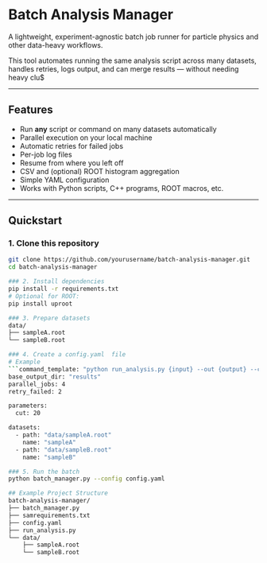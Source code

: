 # Batch Analysis Manager

A lightweight, experiment-agnostic batch job runner for particle physics and other data-heavy workflows.

This tool automates running the same analysis script across many datasets, handles retries, logs output, and can merge results — without needing heavy clu$

---

## Features
- Run **any** script or command on many datasets automatically
- Parallel execution on your local machine
- Automatic retries for failed jobs
- Per-job log files
- Resume from where you left off
- CSV and (optional) ROOT histogram aggregation
- Simple YAML configuration
- Works with Python scripts, C++ programs, ROOT macros, etc.

---

## Quickstart

### 1. Clone this repository
```bash
git clone https://github.com/yourusername/batch-analysis-manager.git
cd batch-analysis-manager

### 2. Install dependencies
pip install -r requirements.txt
# Optional for ROOT:
pip install uproot

### 3. Prepare datasets
data/
├── sampleA.root
└── sampleB.root

### 4. Create a config.yaml  file
# Example
```command_template: "python run_analysis.py {input} --out {output} --cut {param_cut}"
base_output_dir: "results"
parallel_jobs: 4
retry_failed: 2

parameters:
  cut: 20

datasets:
  - path: "data/sampleA.root"
    name: "sampleA"
  - path: "data/sampleB.root"
    name: "sampleB"

### 5. Run the batch
python batch_manager.py --config config.yaml

## Example Project Structure
batch-analysis-manager/
├── batch_manager.py
├── samrequirements.txt
├── config.yaml 
├── run_analysis.py
└── data/
    ├── sampleA.root
    └── sampleB.root


